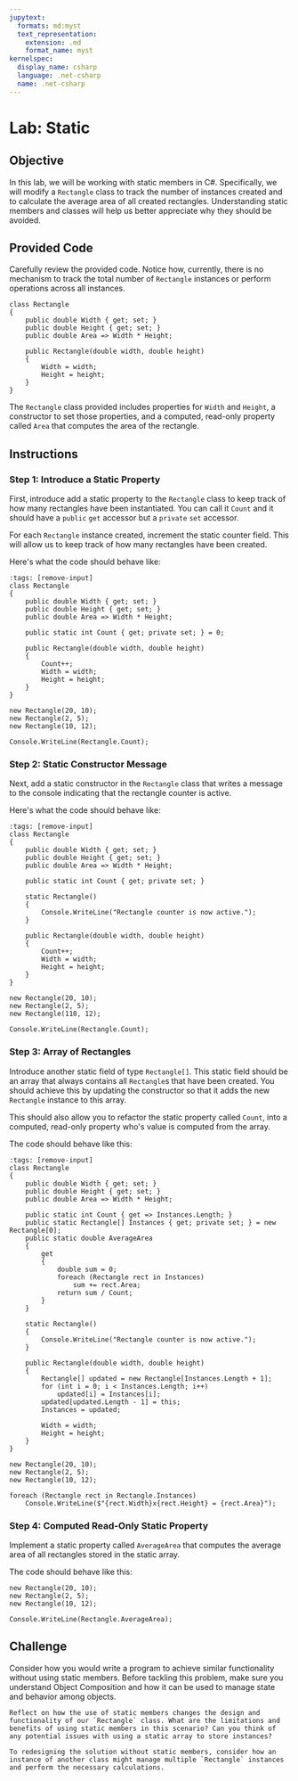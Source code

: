 ```yaml
---
jupytext:
  formats: md:myst
  text_representation:
    extension: .md
    format_name: myst
kernelspec:
  display_name: csharp
  language: .net-csharp
  name: .net-csharp
---
```


# Lab: Static

## Objective

In this lab, we will be working with static members in C#. Specifically, we will modify a `Rectangle` class to track the number of instances created and to calculate the average area of all created rectangles.
Understanding static members and classes will help us better appreciate why they should be avoided.

## Provided Code

Carefully review the provided code. Notice how, currently, there is no mechanism to track the total number of `Rectangle` instances or perform operations across all instances.

```{code-cell}
class Rectangle
{
    public double Width { get; set; }
    public double Height { get; set; }
    public double Area => Width * Height;

    public Rectangle(double width, double height)
    {
        Width = width;
        Height = height;
    }
}
```

The `Rectangle` class provided includes properties for `Width` and `Height`, a constructor to set those properties, and a computed, read-only property called `Area` that computes the area of the rectangle.

## Instructions

### Step 1: Introduce a Static Property

First, introduce add a static property to the `Rectangle` class to keep track of how many rectangles have been instantiated. You can call it `Count` and it should have a `public` `get` accessor but a `private` `set` accessor.

For each `Rectangle` instance created, increment the static counter field. This will allow us to keep track of how many rectangles have been created.

Here's what the code should behave like:

```{code-cell}
:tags: [remove-input]
class Rectangle
{
    public double Width { get; set; }
    public double Height { get; set; }
    public double Area => Width * Height;

    public static int Count { get; private set; } = 0;

    public Rectangle(double width, double height)
    {
        Count++;
        Width = width;
        Height = height;
    }
}
```

```{code-cell}
new Rectangle(20, 10);
new Rectangle(2, 5);
new Rectangle(10, 12);

Console.WriteLine(Rectangle.Count);
```

### Step 2: Static Constructor Message

Next, add a static constructor in the `Rectangle` class that writes a message to the console indicating that the rectangle counter is active.

Here's what the code should behave like:

```{code-cell}
:tags: [remove-input]
class Rectangle
{
    public double Width { get; set; }
    public double Height { get; set; }
    public double Area => Width * Height;

    public static int Count { get; private set; }

    static Rectangle()
    {
        Console.WriteLine("Rectangle counter is now active.");
    }

    public Rectangle(double width, double height)
    {
        Count++;
        Width = width;
        Height = height;
    }
}
```

```{code-cell}
new Rectangle(20, 10);
new Rectangle(2, 5);
new Rectangle(110, 12);

Console.WriteLine(Rectangle.Count);
```

### Step 3: Array of Rectangles

Introduce another static field of type `Rectangle[]`. This static field should be an array that always contains all `Rectangle`s that have been created. You should achieve this by updating the constructor so that it adds the new `Rectangle` instance to this array.

This should also allow you to refactor the static property called `Count`, into a computed, read-only property who's value is computed from the array.

The code should behave like this:

```{code-cell}
:tags: [remove-input]
class Rectangle
{
    public double Width { get; set; }
    public double Height { get; set; }
    public double Area => Width * Height;

    public static int Count { get => Instances.Length; }
    public static Rectangle[] Instances { get; private set; } = new Rectangle[0];
    public static double AverageArea
    {
        get
        {
            double sum = 0;
            foreach (Rectangle rect in Instances)
                sum += rect.Area;
            return sum / Count;
        }
    }

    static Rectangle()
    {
        Console.WriteLine("Rectangle counter is now active.");
    }

    public Rectangle(double width, double height)
    {
        Rectangle[] updated = new Rectangle[Instances.Length + 1];
        for (int i = 0; i < Instances.Length; i++)
            updated[i] = Instances[i];
        updated[updated.Length - 1] = this;
        Instances = updated;

        Width = width;
        Height = height;
    }
}
```

```{code-cell}
new Rectangle(20, 10);
new Rectangle(2, 5);
new Rectangle(10, 12);

foreach (Rectangle rect in Rectangle.Instances)
    Console.WriteLine($"{rect.Width}x{rect.Height} = {rect.Area}");
```

### Step 4: Computed Read-Only Static Property

Implement a static property called `AverageArea` that computes the average area of all rectangles stored in the static array.

The code should behave like this:

```{code-cell}
new Rectangle(20, 10);
new Rectangle(2, 5);
new Rectangle(10, 12);

Console.WriteLine(Rectangle.AverageArea);
```

## Challenge

Consider how you would write a program to achieve similar functionality without using static members. Before tackling this problem, make sure you understand Object Composition and how it can be used to manage state and behavior among objects.

```{admonition} 🤔 Reflection
Reflect on how the use of static members changes the design and functionality of our `Rectangle` class. What are the limitations and benefits of using static members in this scenario? Can you think of any potential issues with using a static array to store instances?
```

```{hint}
To redesigning the solution without static members, consider how an instance of another class might manage multiple `Rectangle` instances and perform the necessary calculations.
```

